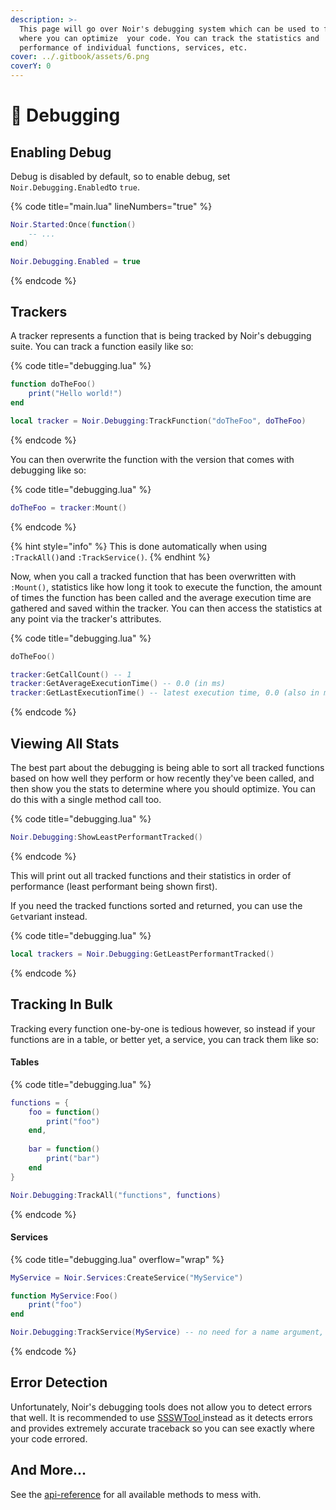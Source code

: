 ```yaml
---
description: >-
  This page will go over Noir's debugging system which can be used to figure out
  where you can optimize  your code. You can track the statistics and
  performance of individual functions, services, etc.
cover: ../.gitbook/assets/6.png
coverY: 0
---
```


# 🔎 Debugging

## Enabling Debug

Debug is disabled by default, so to enable debug, set `Noir.Debugging.Enabled`to `true`.

{% code title="main.lua" lineNumbers="true" %}
```lua
Noir.Started:Once(function()
    -- ...
end)

Noir.Debugging.Enabled = true
```
{% endcode %}

## Trackers

A tracker represents a function that is being tracked by Noir's debugging suite. You can track a function easily like so:

{% code title="debugging.lua" %}
```lua
function doTheFoo()
    print("Hello world!")
end

local tracker = Noir.Debugging:TrackFunction("doTheFoo", doTheFoo)
```
{% endcode %}

You can then overwrite the function with the version that comes with debugging like so:

{% code title="debugging.lua" %}
```lua
doTheFoo = tracker:Mount()
```
{% endcode %}

{% hint style="info" %}
This is done automatically when using `:TrackAll()`and `:TrackService()`.
{% endhint %}

Now, when you call a tracked function that has been overwritten with `:Mount()`, statistics like how long it took to execute the function, the amount of times the function has been called and the average execution time are gathered and saved within the tracker. You can then access the statistics at any point via the tracker's attributes.

{% code title="debugging.lua" %}
```lua
doTheFoo()

tracker:GetCallCount() -- 1
tracker:GetAverageExecutionTime() -- 0.0 (in ms)
tracker:GetLastExecutionTime() -- latest execution time, 0.0 (also in ms)
```
{% endcode %}

## Viewing All Stats

The best part about the debugging is being able to sort all tracked functions based on how well they perform or how recently they've been called, and then show you the stats to determine where you should optimize. You can do this with a single method call too.

{% code title="debugging.lua" %}
```lua
Noir.Debugging:ShowLeastPerformantTracked()
```
{% endcode %}

This will print out all tracked functions and their statistics in order of performance (least performant being shown first).

If you need the tracked functions sorted and returned, you can use the `Get`variant instead.

{% code title="debugging.lua" %}
```lua
local trackers = Noir.Debugging:GetLeastPerformantTracked()
```
{% endcode %}

## Tracking In Bulk

Tracking every function one-by-one is tedious however, so instead if your functions are in a table, or better yet, a service, you can track them like so:

#### Tables

{% code title="debugging.lua" %}
```lua
functions = {
    foo = function()
        print("foo")
    end,
    
    bar = function()
        print("bar")
    end
}

Noir.Debugging:TrackAll("functions", functions)
```
{% endcode %}

#### Services

{% code title="debugging.lua" overflow="wrap" %}
```lua
MyService = Noir.Services:CreateService("MyService")

function MyService:Foo()
    print("foo")
end

Noir.Debugging:TrackService(MyService) -- no need for a name argument, the service comes with a name
```
{% endcode %}

## Error Detection

Unfortunately, Noir's debugging tools does not allow you to detect errors that well. It is recommended to use [SSSWTool ](https://github.com/Avril112113/SSSWTool)instead as it detects errors and provides extremely accurate traceback so you can see exactly where your code errored.

## And More...

See the [api-reference](../api-reference/ "mention") for all available methods to mess with.

